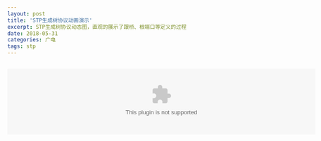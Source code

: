 ```yaml
---
layout: post
title: 'STP生成树协议动画演示'
excerpt: STP生成树协议动态图，直观的展示了跟桥、根端口等定义的过程
date: 2018-05-31
categories: 广电
tags: stp
---
```

 


<code>
<embed src="https://youyefu.github.io/assets/img/stp.swf" width="700"> 
